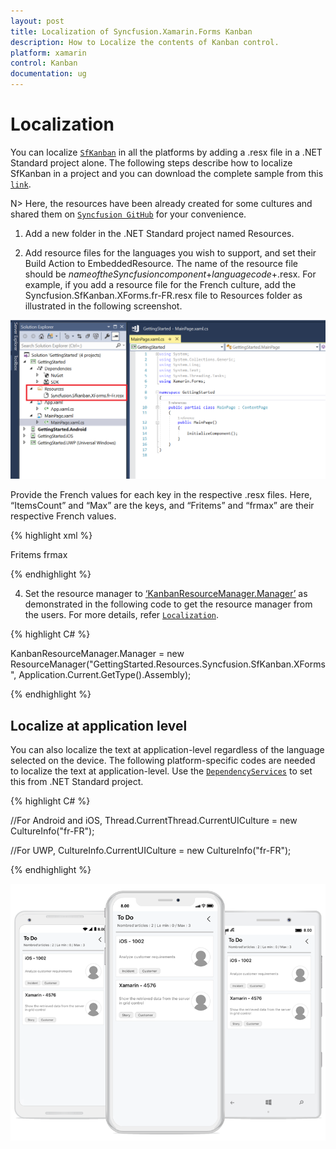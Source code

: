 ```yaml
---
layout: post
title: Localization of Syncfusion.Xamarin.Forms Kanban
description: How to Localize the contents of Kanban control.
platform: xamarin
control: Kanban
documentation: ug
---
```


# Localization 

You can localize [`SfKanban`](http://help.syncfusion.com/cr/xamarin/Syncfusion.SfKanban.XForms.SfKanban.html) in all the platforms by adding a .resx file in a .NET Standard project alone. The following steps describe how to localize SfKanban in a project and you can download the complete sample from this [`link`](http://www.syncfusion.com/downloads/support/directtrac/general/ze/PCL_Local1653220814.zip).
 
N> Here, the resources have been already created for some cultures and shared them on [`Syncfusion GitHub`](https://github.com/syncfusion/xamarin-localized-texts) for your convenience. 

1. Add a new folder in the .NET Standard project named Resources.

2. Add resource files for the languages you wish to support, and set their Build Action to EmbeddedResource. The name of the resource file should be $name of the Syncfusion component$+$language code$+.resx. For example, if you add a resource file for the French culture, add the Syncfusion.SfKanban.XForms.fr-FR.resx file to Resources folder as illustrated in the following screenshot.

![Localization support in Xamarin.Forms Kanban](SfKanban_images\LocalizationResource.png)

Provide the French values for each key in the respective .resx files. Here, “ItemsCount” and “Max” are the keys, and “Fritems” and “frmax” are their respective French values.

{% highlight xml %}

<data name="ItemsCount" xml:space="preserve">
    <value>Fritems</value>
</data>
<data name="Max" xml:space="preserve">
    <value>frmax</value>
</data>

{% endhighlight %} 

4. Set the resource manager to [‘KanbanResourceManager.Manager’](https://help.syncfusion.com/cr/xamarin/Syncfusion.SfKanban.XForms.KanbanResourceManager.html#Syncfusion_SfKanban_XForms_KanbanResourceManager_Manager) as demonstrated in the following code to get the resource manager from the users. For more details, refer [`Localization`](https://blog.syncfusion.com/post/localization-made-easy-for-syncfusion-xamarin-forms-components.aspx).

{% highlight C# %}

KanbanResourceManager.Manager = new ResourceManager("GettingStarted.Resources.Syncfusion.SfKanban.XForms", Application.Current.GetType().Assembly);

{% endhighlight %} 

## Localize at application level

You can also localize the text at application-level regardless of the language selected on the device. The following platform-specific codes are needed to localize the text at application-level. Use the [`DependencyServices`](https://docs.microsoft.com/en-us/xamarin/xamarin-forms/app-fundamentals/dependency-service/introduction) to set this from .NET Standard project.

{% highlight C# %}

//For Android and iOS,
Thread.CurrentThread.CurrentUICulture = new CultureInfo("fr-FR");

//For UWP,
CultureInfo.CurrentUICulture = new CultureInfo("fr-FR");

{% endhighlight %}

![Localization support in Xamarin.Forms Kanban](SfKanban_images\LocalizationOutput.png)